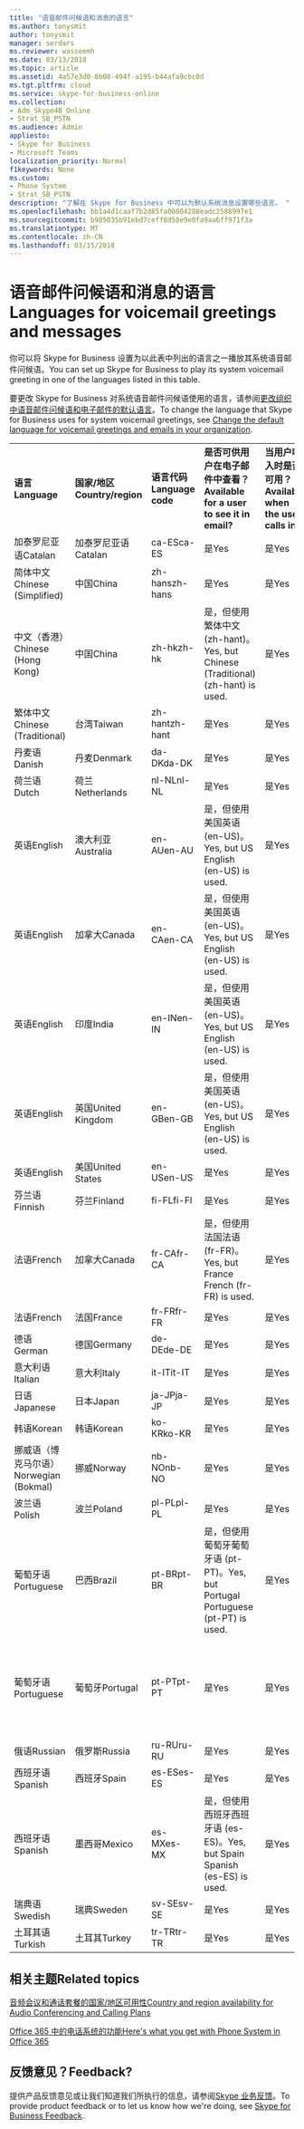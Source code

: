 ```yaml
---
title: "语音邮件问候语和消息的语言"
ms.author: tonysmit
author: tonysmit
manager: serdars
ms.reviewer: wasseemh
ms.date: 03/13/2018
ms.topic: article
ms.assetid: 4a57e3d0-8b08-494f-a195-b44afa9cbc0d
ms.tgt.pltfrm: cloud
ms.service: skype-for-business-online
ms.collection:
- Adm_Skype4B_Online
- Strat_SB_PSTN
ms.audience: Admin
appliesto:
- Skype for Business
- Microsoft Teams
localization_priority: Normal
f1keywords: None
ms.custom:
- Phone System
- Strat_SB_PSTN
description: "了解在 Skype for Business 中可以为默认系统消息设置哪些语言。 "
ms.openlocfilehash: bb1a4d1caaf7b2d85fa00804288eadc2588997e1
ms.sourcegitcommit: b985035b91ebd7ceff8d50e9e0fa9aa6ff971f3a
ms.translationtype: MT
ms.contentlocale: zh-CN
ms.lasthandoff: 03/15/2018
---
```

# <a name="languages-for-voicemail-greetings-and-messages"></a><span data-ttu-id="ce639-103">语音邮件问候语和消息的语言</span><span class="sxs-lookup"><span data-stu-id="ce639-103">Languages for voicemail greetings and messages</span></span>

<span data-ttu-id="ce639-104">你可以将 Skype for Business 设置为以此表中列出的语言之一播放其系统语音邮件问候语。</span><span class="sxs-lookup"><span data-stu-id="ce639-104">You can set up Skype for Business to play its system voicemail greeting in one of the languages listed in this table.</span></span>
  
<span data-ttu-id="ce639-105">要更改 Skype for Business 对系统语音邮件问候语使用的语言，请参阅[更改组织中语音邮件问候语和电子邮件的默认语言](change-the-default-language-for-greetings-and-emails.md)。</span><span class="sxs-lookup"><span data-stu-id="ce639-105">To change the language that Skype for Business uses for system voicemail greetings, see [Change the default language for voicemail greetings and emails in your organization](change-the-default-language-for-greetings-and-emails.md).</span></span>
  
|||||||
|:-----|:-----|:-----|:-----|:-----|:-----|
|<span data-ttu-id="ce639-106">**语言**</span><span class="sxs-lookup"><span data-stu-id="ce639-106">**Language**</span></span> <br/> |<span data-ttu-id="ce639-107">**国家/地区**</span><span class="sxs-lookup"><span data-stu-id="ce639-107">**Country/region**</span></span> <br/> |<span data-ttu-id="ce639-108">**语言代码**</span><span class="sxs-lookup"><span data-stu-id="ce639-108">**Language code**</span></span> <br/> |<span data-ttu-id="ce639-109">**是否可供用户在电子邮件中查看？**</span><span class="sxs-lookup"><span data-stu-id="ce639-109">**Available for a user to see it in email?**</span></span> <br/> |<span data-ttu-id="ce639-110">**当用户呼入时是否可用？**</span><span class="sxs-lookup"><span data-stu-id="ce639-110">**Available when the user calls in?**</span></span> <br/> |<span data-ttu-id="ce639-111">**转录是否可用？**</span><span class="sxs-lookup"><span data-stu-id="ce639-111">**Transcription available?**</span></span> <br/> |
|<span data-ttu-id="ce639-112">加泰罗尼亚语</span><span class="sxs-lookup"><span data-stu-id="ce639-112">Catalan</span></span>  <br/> |<span data-ttu-id="ce639-113">加泰罗尼亚语</span><span class="sxs-lookup"><span data-stu-id="ce639-113">Catalan</span></span>  <br/> |<span data-ttu-id="ce639-114">ca-ES</span><span class="sxs-lookup"><span data-stu-id="ce639-114">ca-ES</span></span>  <br/> |<span data-ttu-id="ce639-115">是</span><span class="sxs-lookup"><span data-stu-id="ce639-115">Yes</span></span>  <br/> |<span data-ttu-id="ce639-116">是</span><span class="sxs-lookup"><span data-stu-id="ce639-116">Yes</span></span>  <br/> |<span data-ttu-id="ce639-117">否</span><span class="sxs-lookup"><span data-stu-id="ce639-117">No</span></span>  <br/> |
|<span data-ttu-id="ce639-118">简体中文</span><span class="sxs-lookup"><span data-stu-id="ce639-118">Chinese (Simplified)</span></span>  <br/> |<span data-ttu-id="ce639-119">中国</span><span class="sxs-lookup"><span data-stu-id="ce639-119">China</span></span>  <br/> |<span data-ttu-id="ce639-120">zh-hans</span><span class="sxs-lookup"><span data-stu-id="ce639-120">zh-hans</span></span>  <br/> |<span data-ttu-id="ce639-121">是</span><span class="sxs-lookup"><span data-stu-id="ce639-121">Yes</span></span>  <br/> |<span data-ttu-id="ce639-122">是</span><span class="sxs-lookup"><span data-stu-id="ce639-122">Yes</span></span>  <br/> |<span data-ttu-id="ce639-123">是</span><span class="sxs-lookup"><span data-stu-id="ce639-123">Yes</span></span>  <br/> |
|<span data-ttu-id="ce639-124">中文（香港）</span><span class="sxs-lookup"><span data-stu-id="ce639-124">Chinese (Hong Kong)</span></span>  <br/> |<span data-ttu-id="ce639-125">中国</span><span class="sxs-lookup"><span data-stu-id="ce639-125">China</span></span>  <br/> |<span data-ttu-id="ce639-126">zh-hk</span><span class="sxs-lookup"><span data-stu-id="ce639-126">zh-hk</span></span>  <br/> |<span data-ttu-id="ce639-127">是，但使用繁体中文 (zh-hant)。</span><span class="sxs-lookup"><span data-stu-id="ce639-127">Yes, but Chinese (Traditional) (zh-hant) is used.</span></span>  <br/> | <span data-ttu-id="ce639-128">是</span><span class="sxs-lookup"><span data-stu-id="ce639-128">Yes</span></span> <br/> |<span data-ttu-id="ce639-129">是，但使用繁体中文 (zh-hant)。</span><span class="sxs-lookup"><span data-stu-id="ce639-129">Yes, but Chinese (Traditional) (zh-hant) is used.</span></span>  <br/> |
|<span data-ttu-id="ce639-130">繁体中文</span><span class="sxs-lookup"><span data-stu-id="ce639-130">Chinese (Traditional)</span></span>  <br/> |<span data-ttu-id="ce639-131">台湾</span><span class="sxs-lookup"><span data-stu-id="ce639-131">Taiwan</span></span>  <br/> |<span data-ttu-id="ce639-132">zh-hant</span><span class="sxs-lookup"><span data-stu-id="ce639-132">zh-hant</span></span>  <br/> |<span data-ttu-id="ce639-133">是</span><span class="sxs-lookup"><span data-stu-id="ce639-133">Yes</span></span>  <br/> |<span data-ttu-id="ce639-134">是</span><span class="sxs-lookup"><span data-stu-id="ce639-134">Yes</span></span>  <br/> |<span data-ttu-id="ce639-135">否</span><span class="sxs-lookup"><span data-stu-id="ce639-135">No</span></span>  <br/> |
|<span data-ttu-id="ce639-136">丹麦语</span><span class="sxs-lookup"><span data-stu-id="ce639-136">Danish</span></span>  <br/> |<span data-ttu-id="ce639-137">丹麦</span><span class="sxs-lookup"><span data-stu-id="ce639-137">Denmark</span></span>  <br/> |<span data-ttu-id="ce639-138">da-DK</span><span class="sxs-lookup"><span data-stu-id="ce639-138">da-DK</span></span>  <br/> |<span data-ttu-id="ce639-139">是</span><span class="sxs-lookup"><span data-stu-id="ce639-139">Yes</span></span>  <br/> |<span data-ttu-id="ce639-140">是</span><span class="sxs-lookup"><span data-stu-id="ce639-140">Yes</span></span>  <br/> |<span data-ttu-id="ce639-141">否</span><span class="sxs-lookup"><span data-stu-id="ce639-141">No</span></span>  <br/> |
|<span data-ttu-id="ce639-142">荷兰语</span><span class="sxs-lookup"><span data-stu-id="ce639-142">Dutch</span></span>  <br/> |<span data-ttu-id="ce639-143">荷兰</span><span class="sxs-lookup"><span data-stu-id="ce639-143">Netherlands</span></span>  <br/> |<span data-ttu-id="ce639-144">nl-NL</span><span class="sxs-lookup"><span data-stu-id="ce639-144">nl-NL</span></span>  <br/> |<span data-ttu-id="ce639-145">是</span><span class="sxs-lookup"><span data-stu-id="ce639-145">Yes</span></span>  <br/> |<span data-ttu-id="ce639-146">是</span><span class="sxs-lookup"><span data-stu-id="ce639-146">Yes</span></span>  <br/> |<span data-ttu-id="ce639-147">否</span><span class="sxs-lookup"><span data-stu-id="ce639-147">No</span></span>  <br/> |
|<span data-ttu-id="ce639-148">英语</span><span class="sxs-lookup"><span data-stu-id="ce639-148">English</span></span>  <br/> |<span data-ttu-id="ce639-149">澳大利亚</span><span class="sxs-lookup"><span data-stu-id="ce639-149">Australia</span></span>  <br/> |<span data-ttu-id="ce639-150">en-AU</span><span class="sxs-lookup"><span data-stu-id="ce639-150">en-AU</span></span>  <br/> |<span data-ttu-id="ce639-151">是，但使用美国英语 (en-US)。</span><span class="sxs-lookup"><span data-stu-id="ce639-151">Yes, but US English (en-US) is used.</span></span>  <br/> |<span data-ttu-id="ce639-152">是</span><span class="sxs-lookup"><span data-stu-id="ce639-152">Yes</span></span>  <br/> |<span data-ttu-id="ce639-153">是，但使用美国英语 (en-US)。</span><span class="sxs-lookup"><span data-stu-id="ce639-153">Yes, but US English (en-US) is used.</span></span>  <br/> |
|<span data-ttu-id="ce639-154">英语</span><span class="sxs-lookup"><span data-stu-id="ce639-154">English</span></span>  <br/> |<span data-ttu-id="ce639-155">加拿大</span><span class="sxs-lookup"><span data-stu-id="ce639-155">Canada</span></span>  <br/> |<span data-ttu-id="ce639-156">en-CA</span><span class="sxs-lookup"><span data-stu-id="ce639-156">en-CA</span></span>  <br/> |<span data-ttu-id="ce639-157">是，但使用美国英语 (en-US)。</span><span class="sxs-lookup"><span data-stu-id="ce639-157">Yes, but US English (en-US) is used.</span></span>  <br/> |<span data-ttu-id="ce639-158">是</span><span class="sxs-lookup"><span data-stu-id="ce639-158">Yes</span></span>  <br/> |<span data-ttu-id="ce639-159">是，但使用美国英语 (en-US)。</span><span class="sxs-lookup"><span data-stu-id="ce639-159">Yes, but US English (en-US) is used.</span></span>  <br/> |
|<span data-ttu-id="ce639-160">英语</span><span class="sxs-lookup"><span data-stu-id="ce639-160">English</span></span>  <br/> |<span data-ttu-id="ce639-161">印度</span><span class="sxs-lookup"><span data-stu-id="ce639-161">India</span></span>  <br/> |<span data-ttu-id="ce639-162">en-IN</span><span class="sxs-lookup"><span data-stu-id="ce639-162">en-IN</span></span>  <br/> |<span data-ttu-id="ce639-163">是，但使用美国英语 (en-US)。</span><span class="sxs-lookup"><span data-stu-id="ce639-163">Yes, but US English (en-US) is used.</span></span>  <br/> |<span data-ttu-id="ce639-164">是</span><span class="sxs-lookup"><span data-stu-id="ce639-164">Yes</span></span>  <br/> |<span data-ttu-id="ce639-165">是，但使用美国英语 (en-US)。</span><span class="sxs-lookup"><span data-stu-id="ce639-165">Yes, but US English (en-US) is used.</span></span>  <br/> |
|<span data-ttu-id="ce639-166">英语</span><span class="sxs-lookup"><span data-stu-id="ce639-166">English</span></span>  <br/> |<span data-ttu-id="ce639-167">英国</span><span class="sxs-lookup"><span data-stu-id="ce639-167">United Kingdom</span></span>  <br/> |<span data-ttu-id="ce639-168">en-GB</span><span class="sxs-lookup"><span data-stu-id="ce639-168">en-GB</span></span>  <br/> |<span data-ttu-id="ce639-169">是，但使用美国英语 (en-US)。</span><span class="sxs-lookup"><span data-stu-id="ce639-169">Yes, but US English (en-US) is used.</span></span>  <br/> |<span data-ttu-id="ce639-170">是</span><span class="sxs-lookup"><span data-stu-id="ce639-170">Yes</span></span>  <br/> |<span data-ttu-id="ce639-171">是，但使用美国英语 (en-US)。</span><span class="sxs-lookup"><span data-stu-id="ce639-171">Yes, but US English (en-US) is used.</span></span>  <br/> |
|<span data-ttu-id="ce639-172">英语</span><span class="sxs-lookup"><span data-stu-id="ce639-172">English</span></span>  <br/> |<span data-ttu-id="ce639-173">美国</span><span class="sxs-lookup"><span data-stu-id="ce639-173">United States</span></span>  <br/> |<span data-ttu-id="ce639-174">en-US</span><span class="sxs-lookup"><span data-stu-id="ce639-174">en-US</span></span>  <br/> |<span data-ttu-id="ce639-175">是</span><span class="sxs-lookup"><span data-stu-id="ce639-175">Yes</span></span>  <br/> |<span data-ttu-id="ce639-176">是</span><span class="sxs-lookup"><span data-stu-id="ce639-176">Yes</span></span>  <br/> |<span data-ttu-id="ce639-177">是</span><span class="sxs-lookup"><span data-stu-id="ce639-177">Yes</span></span>  <br/> |
|<span data-ttu-id="ce639-178">芬兰语</span><span class="sxs-lookup"><span data-stu-id="ce639-178">Finnish</span></span>  <br/> |<span data-ttu-id="ce639-179">芬兰</span><span class="sxs-lookup"><span data-stu-id="ce639-179">Finland</span></span>  <br/> |<span data-ttu-id="ce639-180">fi-FL</span><span class="sxs-lookup"><span data-stu-id="ce639-180">fi-Fl</span></span>  <br/> |<span data-ttu-id="ce639-181">是</span><span class="sxs-lookup"><span data-stu-id="ce639-181">Yes</span></span>  <br/> |<span data-ttu-id="ce639-182">是</span><span class="sxs-lookup"><span data-stu-id="ce639-182">Yes</span></span>  <br/> |<span data-ttu-id="ce639-183">否</span><span class="sxs-lookup"><span data-stu-id="ce639-183">No</span></span>  <br/> |
|<span data-ttu-id="ce639-184">法语</span><span class="sxs-lookup"><span data-stu-id="ce639-184">French</span></span>  <br/> |<span data-ttu-id="ce639-185">加拿大</span><span class="sxs-lookup"><span data-stu-id="ce639-185">Canada</span></span>  <br/> |<span data-ttu-id="ce639-186">fr-CA</span><span class="sxs-lookup"><span data-stu-id="ce639-186">fr-CA</span></span>  <br/> |<span data-ttu-id="ce639-187">是，但使用法国法语 (fr-FR)。</span><span class="sxs-lookup"><span data-stu-id="ce639-187">Yes, but France French (fr-FR) is used.</span></span>  <br/> |<span data-ttu-id="ce639-188">是</span><span class="sxs-lookup"><span data-stu-id="ce639-188">Yes</span></span>  <br/> |<span data-ttu-id="ce639-189">是，但使用法国法语 (fr-FR)。</span><span class="sxs-lookup"><span data-stu-id="ce639-189">Yes, but France French (fr-FR) is used.</span></span>  <br/> |
|<span data-ttu-id="ce639-190">法语</span><span class="sxs-lookup"><span data-stu-id="ce639-190">French</span></span>  <br/> |<span data-ttu-id="ce639-191">法国</span><span class="sxs-lookup"><span data-stu-id="ce639-191">France</span></span>  <br/> |<span data-ttu-id="ce639-192">fr-FR</span><span class="sxs-lookup"><span data-stu-id="ce639-192">fr-FR</span></span>  <br/> |<span data-ttu-id="ce639-193">是</span><span class="sxs-lookup"><span data-stu-id="ce639-193">Yes</span></span>  <br/> |<span data-ttu-id="ce639-194">是</span><span class="sxs-lookup"><span data-stu-id="ce639-194">Yes</span></span>  <br/> |<span data-ttu-id="ce639-195">是</span><span class="sxs-lookup"><span data-stu-id="ce639-195">Yes</span></span>  <br/> |
|<span data-ttu-id="ce639-196">德语</span><span class="sxs-lookup"><span data-stu-id="ce639-196">German</span></span>  <br/> |<span data-ttu-id="ce639-197">德国</span><span class="sxs-lookup"><span data-stu-id="ce639-197">Germany</span></span>  <br/> |<span data-ttu-id="ce639-198">de-DE</span><span class="sxs-lookup"><span data-stu-id="ce639-198">de-DE</span></span>  <br/> |<span data-ttu-id="ce639-199">是</span><span class="sxs-lookup"><span data-stu-id="ce639-199">Yes</span></span>  <br/> |<span data-ttu-id="ce639-200">是</span><span class="sxs-lookup"><span data-stu-id="ce639-200">Yes</span></span>  <br/> |<span data-ttu-id="ce639-201">是</span><span class="sxs-lookup"><span data-stu-id="ce639-201">Yes</span></span>  <br/> |
|<span data-ttu-id="ce639-202">意大利语</span><span class="sxs-lookup"><span data-stu-id="ce639-202">Italian</span></span>  <br/> |<span data-ttu-id="ce639-203">意大利</span><span class="sxs-lookup"><span data-stu-id="ce639-203">Italy</span></span>  <br/> |<span data-ttu-id="ce639-204">it-IT</span><span class="sxs-lookup"><span data-stu-id="ce639-204">it-IT</span></span>  <br/> |<span data-ttu-id="ce639-205">是</span><span class="sxs-lookup"><span data-stu-id="ce639-205">Yes</span></span>  <br/> |<span data-ttu-id="ce639-206">是</span><span class="sxs-lookup"><span data-stu-id="ce639-206">Yes</span></span>  <br/> |<span data-ttu-id="ce639-207">是</span><span class="sxs-lookup"><span data-stu-id="ce639-207">Yes</span></span>  <br/> |
|<span data-ttu-id="ce639-208">日语</span><span class="sxs-lookup"><span data-stu-id="ce639-208">Japanese</span></span>  <br/> |<span data-ttu-id="ce639-209">日本</span><span class="sxs-lookup"><span data-stu-id="ce639-209">Japan</span></span>  <br/> |<span data-ttu-id="ce639-210">ja-JP</span><span class="sxs-lookup"><span data-stu-id="ce639-210">ja-JP</span></span>  <br/> |<span data-ttu-id="ce639-211">是</span><span class="sxs-lookup"><span data-stu-id="ce639-211">Yes</span></span>  <br/> |<span data-ttu-id="ce639-212">是</span><span class="sxs-lookup"><span data-stu-id="ce639-212">Yes</span></span>  <br/> |<span data-ttu-id="ce639-213">否</span><span class="sxs-lookup"><span data-stu-id="ce639-213">No</span></span>  <br/> |
|<span data-ttu-id="ce639-214">韩语</span><span class="sxs-lookup"><span data-stu-id="ce639-214">Korean</span></span>  <br/> |<span data-ttu-id="ce639-215">韩语</span><span class="sxs-lookup"><span data-stu-id="ce639-215">Korean</span></span>  <br/> |<span data-ttu-id="ce639-216">ko-KR</span><span class="sxs-lookup"><span data-stu-id="ce639-216">ko-KR</span></span>  <br/> |<span data-ttu-id="ce639-217">是</span><span class="sxs-lookup"><span data-stu-id="ce639-217">Yes</span></span>  <br/> |<span data-ttu-id="ce639-218">是</span><span class="sxs-lookup"><span data-stu-id="ce639-218">Yes</span></span>  <br/> |<span data-ttu-id="ce639-219">否</span><span class="sxs-lookup"><span data-stu-id="ce639-219">No</span></span>  <br/> |
|<span data-ttu-id="ce639-220">挪威语（博克马尔语）</span><span class="sxs-lookup"><span data-stu-id="ce639-220">Norwegian (Bokmal)</span></span>  <br/> |<span data-ttu-id="ce639-221">挪威</span><span class="sxs-lookup"><span data-stu-id="ce639-221">Norway</span></span>  <br/> |<span data-ttu-id="ce639-222">nb-NO</span><span class="sxs-lookup"><span data-stu-id="ce639-222">nb-NO</span></span>  <br/> |<span data-ttu-id="ce639-223">是</span><span class="sxs-lookup"><span data-stu-id="ce639-223">Yes</span></span>  <br/> |<span data-ttu-id="ce639-224">是</span><span class="sxs-lookup"><span data-stu-id="ce639-224">Yes</span></span>  <br/> |<span data-ttu-id="ce639-225">否</span><span class="sxs-lookup"><span data-stu-id="ce639-225">No</span></span>  <br/> |
|<span data-ttu-id="ce639-226">波兰语</span><span class="sxs-lookup"><span data-stu-id="ce639-226">Polish</span></span>  <br/> |<span data-ttu-id="ce639-227">波兰</span><span class="sxs-lookup"><span data-stu-id="ce639-227">Poland</span></span>  <br/> |<span data-ttu-id="ce639-228">pl-PL</span><span class="sxs-lookup"><span data-stu-id="ce639-228">pl-PL</span></span>  <br/> |<span data-ttu-id="ce639-229">是</span><span class="sxs-lookup"><span data-stu-id="ce639-229">Yes</span></span>  <br/> | <span data-ttu-id="ce639-230">是</span><span class="sxs-lookup"><span data-stu-id="ce639-230">Yes</span></span> <br/> |<span data-ttu-id="ce639-231">否</span><span class="sxs-lookup"><span data-stu-id="ce639-231">No</span></span>  <br/> |
|<span data-ttu-id="ce639-232">葡萄牙语</span><span class="sxs-lookup"><span data-stu-id="ce639-232">Portuguese</span></span>  <br/> |<span data-ttu-id="ce639-233">巴西</span><span class="sxs-lookup"><span data-stu-id="ce639-233">Brazil</span></span>  <br/> |<span data-ttu-id="ce639-234">pt-BR</span><span class="sxs-lookup"><span data-stu-id="ce639-234">pt-BR</span></span>  <br/> |<span data-ttu-id="ce639-235">是，但使用葡萄牙葡萄牙语 (pt-PT)。</span><span class="sxs-lookup"><span data-stu-id="ce639-235">Yes, but Portugal Portuguese (pt-PT) is used.</span></span>  <br/> |<span data-ttu-id="ce639-236">是</span><span class="sxs-lookup"><span data-stu-id="ce639-236">Yes</span></span>  <br/> |<span data-ttu-id="ce639-237">是</span><span class="sxs-lookup"><span data-stu-id="ce639-237">Yes</span></span>  <br/> |
|<span data-ttu-id="ce639-238">葡萄牙语</span><span class="sxs-lookup"><span data-stu-id="ce639-238">Portuguese</span></span>  <br/> |<span data-ttu-id="ce639-239">葡萄牙</span><span class="sxs-lookup"><span data-stu-id="ce639-239">Portugal</span></span>  <br/> |<span data-ttu-id="ce639-240">pt-PT</span><span class="sxs-lookup"><span data-stu-id="ce639-240">pt-PT</span></span>  <br/> |<span data-ttu-id="ce639-241">是</span><span class="sxs-lookup"><span data-stu-id="ce639-241">Yes</span></span>  <br/> |<span data-ttu-id="ce639-242">是</span><span class="sxs-lookup"><span data-stu-id="ce639-242">Yes</span></span>  <br/> |<span data-ttu-id="ce639-243">是，但使用巴西葡萄牙语 (pt-BR)。</span><span class="sxs-lookup"><span data-stu-id="ce639-243">Yes, but Brazil Portuguese (pt-BR) is used.</span></span>  <br/> |
|<span data-ttu-id="ce639-244">俄语</span><span class="sxs-lookup"><span data-stu-id="ce639-244">Russian</span></span>  <br/> |<span data-ttu-id="ce639-245">俄罗斯</span><span class="sxs-lookup"><span data-stu-id="ce639-245">Russia</span></span>  <br/> |<span data-ttu-id="ce639-246">ru-RU</span><span class="sxs-lookup"><span data-stu-id="ce639-246">ru-RU</span></span>  <br/> |<span data-ttu-id="ce639-247">是</span><span class="sxs-lookup"><span data-stu-id="ce639-247">Yes</span></span>  <br/> |<span data-ttu-id="ce639-248">是</span><span class="sxs-lookup"><span data-stu-id="ce639-248">Yes</span></span>  <br/> |<span data-ttu-id="ce639-249">否</span><span class="sxs-lookup"><span data-stu-id="ce639-249">No</span></span>  <br/> |
|<span data-ttu-id="ce639-250">西班牙语</span><span class="sxs-lookup"><span data-stu-id="ce639-250">Spanish</span></span>  <br/> |<span data-ttu-id="ce639-251">西班牙</span><span class="sxs-lookup"><span data-stu-id="ce639-251">Spain</span></span>  <br/> |<span data-ttu-id="ce639-252">es-ES</span><span class="sxs-lookup"><span data-stu-id="ce639-252">es-ES</span></span>  <br/> |<span data-ttu-id="ce639-253">是</span><span class="sxs-lookup"><span data-stu-id="ce639-253">Yes</span></span>  <br/> |<span data-ttu-id="ce639-254">是</span><span class="sxs-lookup"><span data-stu-id="ce639-254">Yes</span></span>  <br/> |<span data-ttu-id="ce639-255">是</span><span class="sxs-lookup"><span data-stu-id="ce639-255">Yes</span></span>  <br/> |
|<span data-ttu-id="ce639-256">西班牙语</span><span class="sxs-lookup"><span data-stu-id="ce639-256">Spanish</span></span>  <br/> |<span data-ttu-id="ce639-257">墨西哥</span><span class="sxs-lookup"><span data-stu-id="ce639-257">Mexico</span></span>  <br/> |<span data-ttu-id="ce639-258">es-MX</span><span class="sxs-lookup"><span data-stu-id="ce639-258">es-MX</span></span>  <br/> |<span data-ttu-id="ce639-259">是，但使用西班牙西班牙语 (es-ES)。</span><span class="sxs-lookup"><span data-stu-id="ce639-259">Yes, but Spain Spanish (es-ES) is used.</span></span>  <br/> |<span data-ttu-id="ce639-260">是</span><span class="sxs-lookup"><span data-stu-id="ce639-260">Yes</span></span>  <br/> |<span data-ttu-id="ce639-261">是，但使用西班牙西班牙语 (es-ES)。</span><span class="sxs-lookup"><span data-stu-id="ce639-261">Yes, but Spain Spanish (es-ES) is used.</span></span>  <br/> |
|<span data-ttu-id="ce639-262">瑞典语</span><span class="sxs-lookup"><span data-stu-id="ce639-262">Swedish</span></span>  <br/> |<span data-ttu-id="ce639-263">瑞典</span><span class="sxs-lookup"><span data-stu-id="ce639-263">Sweden</span></span>  <br/> |<span data-ttu-id="ce639-264">sv-SE</span><span class="sxs-lookup"><span data-stu-id="ce639-264">sv-SE</span></span>  <br/> |<span data-ttu-id="ce639-265">是</span><span class="sxs-lookup"><span data-stu-id="ce639-265">Yes</span></span>  <br/> |<span data-ttu-id="ce639-266">是</span><span class="sxs-lookup"><span data-stu-id="ce639-266">Yes</span></span>  <br/> |<span data-ttu-id="ce639-267">否</span><span class="sxs-lookup"><span data-stu-id="ce639-267">No</span></span>  <br/> |
|<span data-ttu-id="ce639-268">土耳其语</span><span class="sxs-lookup"><span data-stu-id="ce639-268">Turkish</span></span>  <br/> |<span data-ttu-id="ce639-269">土耳其</span><span class="sxs-lookup"><span data-stu-id="ce639-269">Turkey</span></span>  <br/> |<span data-ttu-id="ce639-270">tr-TR</span><span class="sxs-lookup"><span data-stu-id="ce639-270">tr-TR</span></span>  <br/> |<span data-ttu-id="ce639-271">是</span><span class="sxs-lookup"><span data-stu-id="ce639-271">Yes</span></span>  <br/> |<span data-ttu-id="ce639-272">是</span><span class="sxs-lookup"><span data-stu-id="ce639-272">Yes</span></span>  <br/> |<span data-ttu-id="ce639-273">否</span><span class="sxs-lookup"><span data-stu-id="ce639-273">No</span></span>  <br/> |
   
## <a name="related-topics"></a><span data-ttu-id="ce639-274">相关主题</span><span class="sxs-lookup"><span data-stu-id="ce639-274">Related topics</span></span>
[<span data-ttu-id="ce639-275">音频会议和通话套餐的国家/地区可用性</span><span class="sxs-lookup"><span data-stu-id="ce639-275">Country and region availability for Audio Conferencing and Calling Plans</span></span>](../../country-and-region-availability-for-audio-conferencing-and-calling-plans/country-and-region-availability-for-audio-conferencing-and-calling-plans.md)

[<span data-ttu-id="ce639-276">Office 365 中的电话系统的功能</span><span class="sxs-lookup"><span data-stu-id="ce639-276">Here's what you get with Phone System in Office 365</span></span>](../../what-is-phone-system-in-office-365/here-s-what-you-get-with-phone-system.md)
  
## <a name="feedback"></a><span data-ttu-id="ce639-277">反馈意见？</span><span class="sxs-lookup"><span data-stu-id="ce639-277">Feedback?</span></span>
<span data-ttu-id="ce639-278">提供产品反馈意见或让我们知道我们所执行的信息，请参阅[Skype 业务反馈](https://www.skypefeedback.com)。</span><span class="sxs-lookup"><span data-stu-id="ce639-278">To provide product feedback or to let us know how we're doing, see [Skype for Business Feedback](https://www.skypefeedback.com).</span></span>